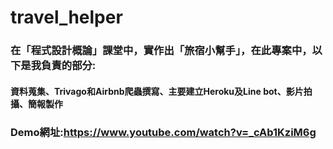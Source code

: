 # travel_helper
### 在「程式設計概論」課堂中，實作出「旅宿小幫手」，在此專案中，以下是我負責的部分:
#### 資料蒐集、Trivago和Airbnb爬蟲撰寫、主要建立Heroku及Line bot、影片拍攝、簡報製作
### Demo網址:https://www.youtube.com/watch?v=_cAb1KziM6g



